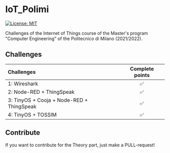 # IoT_Polimi
[![License: MIT][license-image]][license]

Challenges of the Internet of Things course of the Master's program "Computer Engineering" of the Politecnico di Milano (2021/2022).

## Challenges
| Challenges | Complete points |
|:-----------------------|:------------------------------------:|
| 1: Wireshark| ✅ |
| 2: Node-RED + ThingSpeak | ✅ |
| 3: TinyOS + Cooja + Node-RED + ThingSpeak| ✅ |
| 4: TinyOS + TOSSIM | ✅ |

## Contribute
If you want to contribute for the Theory part, just make a PULL-request!

[license]: https://github.com/MarcoBendinelli/IoT-Project-and-Challenges/blob/main/LICENSE
[license-image]: https://img.shields.io/badge/License-MIT-blue.svg
